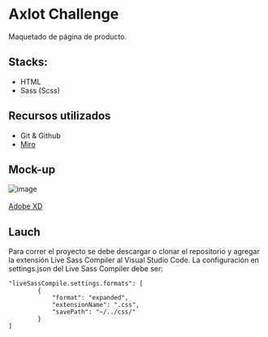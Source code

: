 # Axlot Challenge
Maquetado de página de producto.

## Stacks:
* HTML
* Sass (Scss)

## Recursos utilizados
* Git & Github
* [Miro](https://miro.com/app/)

## Mock-up
![image](https://user-images.githubusercontent.com/67376796/113229272-005b3500-926d-11eb-8680-3897cd8f1eec.png)
<br></br>
[Adobe XD](https://xd.adobe.com/view/8db9e754-7c2c-4e12-af66-1e895a09e81c-d8ea/)

## Lauch
Para correr el proyecto se debe descargar o clonar el repositorio y agregar la extensión Live Sass Compiler al Visual Studio Code.
La configuración en settings.json del Live Sass Compiler debe ser:

```
"liveSassCompile.settings.formats": [
		{
			"format": "expanded",
			"extensionName": ".css",
			"savePath": "~/../css/"
		}
]
```

